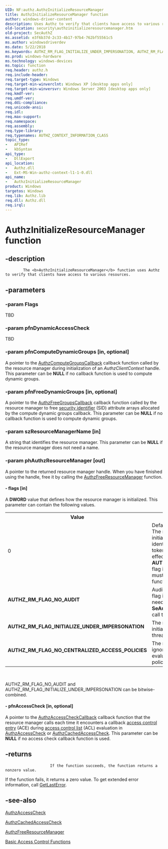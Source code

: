 ```yaml
---
UID: NF:authz.AuthzInitializeResourceManager
title: AuthzInitializeResourceManager function
author: windows-driver-content
description: Uses Authz to verify that clients have access to various resources.
old-location: security\authzinitializeresourcemanager.htm
old-project: SecAuthZ
ms.assetid: e3f6b37d-2c33-4b17-97b4-762bf55561c5
ms.author: windowsdriverdev
ms.date: 5/22/2018
ms.keywords: AUTHZ_RM_FLAG_INITIALIZE_UNDER_IMPERSONATION, AUTHZ_RM_FLAG_NO_AUDIT, AUTHZ_RM_FLAG_NO_CENTRALIZED_ACCESS_POLICIES, AuthzInitializeResourceManager, AuthzInitializeResourceManager function [Security], _win32_authzinitializeresourcemanager, authz/AuthzInitializeResourceManager, security.authzinitializeresourcemanager
ms.prod: windows-hardware
ms.technology: windows-devices
ms.topic: function
req.header: authz.h
req.include-header: 
req.target-type: Windows
req.target-min-winverclnt: Windows XP [desktop apps only]
req.target-min-winversvr: Windows Server 2003 [desktop apps only]
req.kmdf-ver: 
req.umdf-ver: 
req.ddi-compliance: 
req.unicode-ansi: 
req.idl: 
req.max-support: 
req.namespace: 
req.assembly: 
req.type-library: 
req.typenames: AUTHZ_CONTEXT_INFORMATION_CLASS
topic_type:
-	APIRef
-	kbSyntax
api_type:
-	DllExport
api_location:
-	Authz.dll
-	Ext-MS-Win-authz-context-l1-1-0.dll
api_name:
-	AuthzInitializeResourceManager
product: Windows
targetos: Windows
req.lib: Authz.lib
req.dll: Authz.dll
req.irql: 
---
```


# AuthzInitializeResourceManager function


## -description



			The <b>AuthzInitializeResourceManager</b> function uses Authz to verify that clients have access to various resources.


## -parameters




### -param Flags

TBD


### -param pfnDynamicAccessCheck

TBD


### -param pfnComputeDynamicGroups [in, optional]

A pointer to the <a href="https://msdn.microsoft.com/c20a02a0-5303-4433-a484-5a89999b32b9">AuthzComputeGroupsCallback</a> callback function called by the resource manager during initialization of an <i>AuthzClientContext</i> handle. This parameter can be <b>NULL</b> if no callback function is used to compute dynamic groups.


### -param pfnFreeDynamicGroups [in, optional]

A pointer to the <a href="https://msdn.microsoft.com/5563311c-2bd1-4e96-ba0a-5a4225050f77">AuthzFreeGroupsCallback</a> callback function called by the resource manager to free <a href="https://msdn.microsoft.com/3e9d7672-2314-45c8-8178-5a0afcfd0c50">security identifier</a> (SID) attribute arrays allocated by the compute dynamic groups callback. This parameter can be <b>NULL</b> if no callback function is used to compute dynamic groups.


### -param szResourceManagerName [in]

A string that identifies the resource manager. This parameter can be <b>NULL</b> if the resource manager does not need a name.


### -param phAuthzResourceManager [out]

A pointer to the returned resource manager handle. When you have finished using the handle, free it by calling the <a href="https://msdn.microsoft.com/8b716368-8d81-4c62-9086-0976b39bbcf8">AuthzFreeResourceManager</a> function.


#### - flags [in]

A <b>DWORD</b> value that defines how the resource manager is initialized. This parameter can contain the following values.

<table>
<tr>
<th>Value</th>
<th>Meaning</th>
</tr>
<tr>
<td width="40%"><a id=""></a><dl>
<dt><b></b></dt>
<dt>0</dt>
</dl>
</td>
<td width="60%">
Default call to the function. The resource manager is initialized as the principal identified in the process token, and auditing is in effect. Note that unless the <b>AUTHZ_RM_FLAG_NO_AUDIT</b> flag is set, <b>SeAuditPrivilege</b> must be enabled for the function to succeed.

</td>
</tr>
<tr>
<td width="40%"><a id="AUTHZ_RM_FLAG_NO_AUDIT"></a><a id="authz_rm_flag_no_audit"></a><dl>
<dt><b>AUTHZ_RM_FLAG_NO_AUDIT</b></dt>
<dt></dt>
</dl>
</td>
<td width="60%">
Auditing is not in effect. If this flag is set, the caller does not need to have <b>SeAuditPrivilege</b> enabled to call this function.

</td>
</tr>
<tr>
<td width="40%"><a id="AUTHZ_RM_FLAG_INITIALIZE_UNDER_IMPERSONATION"></a><a id="authz_rm_flag_initialize_under_impersonation"></a><dl>
<dt><b>AUTHZ_RM_FLAG_INITIALIZE_UNDER_IMPERSONATION</b></dt>
<dt></dt>
</dl>
</td>
<td width="60%">
The resource manager is initialized as the identity of the thread token.

</td>
</tr>
<tr>
<td width="40%"><a id="AUTHZ_RM_FLAG_NO_CENTRALIZED_ACCESS_POLICIES"></a><a id="authz_rm_flag_no_centralized_access_policies"></a><dl>
<dt><b>AUTHZ_RM_FLAG_NO_CENTRALIZED_ACCESS_POLICIES</b></dt>
<dt></dt>
</dl>
</td>
<td width="60%">
The resource manager ignores CAP IDs and does not evaluate centralized access policies.

</td>
</tr>
</table>
 

AUTHZ_RM_FLAG_NO_AUDIT and AUTHZ_RM_FLAG_INITIALIZE_UNDER_IMPERSONATION can be bitwise-combined.


#### - pfnAccessCheck [in, optional]

A pointer to the <a href="https://msdn.microsoft.com/e8a510e6-0739-4765-ad07-3bcb1b9c905c">AuthzAccessCheckCallback</a> callback function that the resource manager calls each time it encounters a callback
						<a href="https://msdn.microsoft.com/0baaa937-f635-4500-8dcd-9dbbd6f4cd02">access control entry</a> (ACE) during <a href="https://msdn.microsoft.com/0baaa937-f635-4500-8dcd-9dbbd6f4cd02">access control list</a> (ACL) evaluation in 
<a href="https://msdn.microsoft.com/633c2a73-169c-4e0c-abb6-96c360bd63cf">AuthzAccessCheck</a> or 
<a href="https://msdn.microsoft.com/8b3bb69f-7bf9-4e4a-b870-081dd92c7ee4">AuthzCachedAccessCheck</a>.  This parameter can be <b>NULL</b> if no access check callback function is used.


## -returns




						If the function succeeds, the function returns a nonzero value. 

If the function fails, it returns a zero value. To get extended error information, call <a href="https://msdn.microsoft.com/d852e148-985c-416f-a5a7-27b6914b45d4">GetLastError</a>.




## -see-also




<a href="https://msdn.microsoft.com/633c2a73-169c-4e0c-abb6-96c360bd63cf">AuthzAccessCheck</a>



<a href="https://msdn.microsoft.com/8b3bb69f-7bf9-4e4a-b870-081dd92c7ee4">AuthzCachedAccessCheck</a>



<a href="https://msdn.microsoft.com/8b716368-8d81-4c62-9086-0976b39bbcf8">AuthzFreeResourceManager</a>



<a href="authorization_functions.htm">Basic Access Control Functions</a>
 

 

